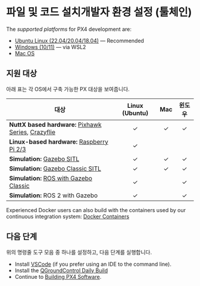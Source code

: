 # 파일 및 코드 설치개발자 환경 설정 (툴체인)

The _supported platforms_ for PX4 development are:

- [Ubuntu Linux (22.04/20.04/18.04)](../dev_setup/dev_env_linux_ubuntu.md) — Recommended
- [Windows (10/11)](../dev_setup/dev_env_windows_wsl.md) — via WSL2
- [Mac OS](../dev_setup/dev_env_mac.md)

## 지원 대상

아래 표는 각 OS에서 구축 가능한 PX 대상을 보여줍니다.

| 대상                                                                                                                                                     | Linux (Ubuntu) | Mac | 윈도우 |
| ------------------------------------------------------------------------------------------------------------------------------------------------------ | :-------------------------------: | :-: | :-: |
| **NuttX based hardware:** [Pixhawk Series](../flight_controller/pixhawk_series.md), [Crazyflie](../complete_vehicles_mc/crazyflie2.md) |                 ✓                 |  ✓  |  ✓  |
| **Linux-based hardware:** [Raspberry Pi 2/3](../flight_controller/raspberry_pi_navio2.md)                                              |                 ✓                 |     |     |
| **Simulation:** [Gazebo SITL](../sim_gazebo_gz/index.md)                                                                               |                 ✓                 |  ✓  |  ✓  |
| **Simulation:** [Gazebo Classic SITL](../sim_gazebo_classic/index.md)                                                                  |                 ✓                 |  ✓  |  ✓  |
| **Simulation:** [ROS with Gazebo Classic](../simulation/ros_interface.md)                                                              |                 ✓                 |     |  ✓  |
| **Simulation:** ROS 2 with Gazebo                                                                                                      |                 ✓                 |     |  ✓  |

Experienced Docker users can also build with the containers used by our continuous integration system: [Docker Containers](../test_and_ci/docker.md)

## 다음 단계

위의 명령줄 도구 모음 중 하나를 설정하고, 다음 단계를 실행합니다.

- Install [VSCode](../dev_setup/vscode.md) (if you prefer using an IDE to the command line).
- Install the [QGroundControl Daily Build](../dev_setup/qgc_daily_build.md)
- Continue to [Building PX4 Software](../dev_setup/building_px4.md).
